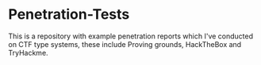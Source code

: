 # Penetration-Tests
 
 This is a repository with example penetration reports which I've conducted on CTF type systems, these include Proving grounds, HackTheBox and TryHackme.
